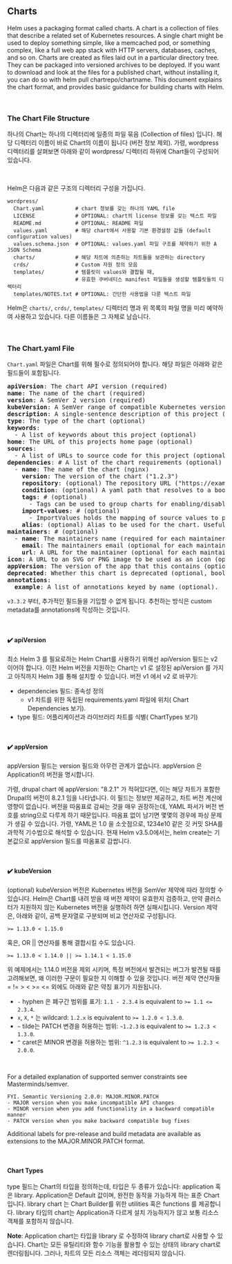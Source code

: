 ## Charts

Helm uses a packaging format called charts. A chart is a collection of files that describe a related set of Kubernetes resources. A single chart might be used to deploy something simple, like a memcached pod, or something complex, like a full web app stack with HTTP servers, databases, caches, and so on.
Charts are created as files laid out in a particular directory tree. They can be packaged into versioned archives to be deployed.
If you want to download and look at the files for a published chart, without installing it, you can do so with helm pull chartrepo/chartname.
This document explains the chart format, and provides basic guidance for building charts with Helm.

<br/>

### The Chart File Structure
하나의 Chart는 하나의 디렉터리에 일종의 파일 묶음 (Collection of files) 입니다. 해당 디렉터리 이름이 바로 Chart의 이름이 됩니다 (버전 정보 제외). 가령, wordpress 디렉터리를 살펴보면 아래와 같이 wordpress/ 디렉터리 하위에 Chart들이 구성되어 있습니다.

<br/>

Helm은 다음과 같은 구조의 디렉터리 구성을 가집니다.

```
wordpress/
  Chart.yaml          # chart 정보를 갖는 하나의 YAML file
  LICENSE             # OPTIONAL: chart의 license 정보를 갖는 텍스트 파일
  README.md           # OPTIONAL: README 파일
  values.yaml         # 해당 chart에서 사용할 기본 환경설정 값들 (default configuration values)
  values.schema.json  # OPTIONAL: values.yaml 파일 구조를 제약하기 위한 A JSON Schema
  charts/             # 해당 차트에 의존하는 차트들을 보관하는 directory
  crds/               # Custom 자원 정의 모음
  templates/          # 템플릿이 values와 결합될 때,
                      # 유효한 쿠버네티스 manifest 파일들을 생성할 템플릿들의 디렉터리
  templates/NOTES.txt # OPTIONAL: 간단한 사용법을 다룬 텍스트 파일
```

Helm은 `charts/`, `crds/`, `templates/` 디렉터리 명과 위 목록의 파일 명을 미리 예약하여 사용하고 있습니다. 다른 이름들은 그 자체로 남습니다.

<br/>

### The Chart.yaml File

`Chart.yaml` 파일은 Chart를 위해 필수로 정의되어야 합니다.
해당 파일은 아래와 같은 필드들이 포함됩니다.

<pre>
<b>apiVersion</b>: The chart API version (required)
<b>name</b>: The name of the chart (required)
<b>version</b>: A SemVer 2 version (required)
<b>kubeVersion</b>: A SemVer range of compatible Kubernetes versions (optional)
<b>description</b>: A single-sentence description of this project (optional)
<b>type</b>: The type of the chart (optional)
<b>keywords</b>:
  - A list of keywords about this project (optional)
<b>home</b>: The URL of this projects home page (optional)
<b>sources</b>:
  - A list of URLs to source code for this project (optional)
<b>dependencies</b>: # A list of the chart requirements (optional)
  - <b>name</b>: The name of the chart (nginx)
    <b>version</b>: The version of the chart ("1.2.3")
    <b>repository</b>: (optional) The repository URL ("https://example.com/charts") or alias ("@repo-name")
    <b>condition</b>: (optional) A yaml path that resolves to a boolean, used for enabling/disabling charts (e.g. subchart1.enabled )
    <b>tags</b>: # (optional)
      - Tags can be used to group charts for enabling/disabling together
    <b>import-values</b>: # (optional)
      - ImportValues holds the mapping of source values to parent key to be imported. Each item can be a string or pair of child/parent sublist items.
    <b>alias</b>: (optional) Alias to be used for the chart. Useful when you have to add the same chart multiple times
<b>maintainers</b>: # (optional)
  - <b>name</b>: The maintainers name (required for each maintainer)
    <b>email</b>: The maintainers email (optional for each maintainer)
    <b>url</b>: A URL for the maintainer (optional for each maintainer)
<b>icon</b>: A URL to an SVG or PNG image to be used as an icon (optional).
<b>appVersion</b>: The version of the app that this contains (optional). Needn't be SemVer. Quotes recommended.
<b>deprecated</b>: Whether this chart is deprecated (optional, boolean)
<b>annotations</b>:
  <b>example</b>: A list of annotations keyed by name (optional).
</pre>

`v3.3.2` 부터, 추가적인 필드들을 기입할 수 없게 됩니다. 추천하는 방식은 custom metadata를 annotations에 작성하는 것입니다.

<br/>

#### ✔️ apiVersion

최소 Helm 3 를 필요로하는 Helm Chart를 사용하기 위해선 apiVersion 필드는 v2 이어야 합니다.
이전 Helm 버전을 지원하는 Chart는 v1 로 설정된 apiVersion 를 가지고 아직까지 Helm 3를 통해 설치할 수 있습니다.
버전 v1 에서 v2 로 바꾸기:
- dependencies 필드: 종속성 정의
    - v1 차트를 위한 독립된 requirements.yaml 파일에 위치( Chart Dependencies 보기).
- type 필드: 어플리케이션과 라이브러리 차트를 식별( ChartTypes 보기)

<br/>

#### ✔️ appVersion
appVersion 필드는 version 필드와 아무런 관계가 없습니다. 
appVersion 은 Application의 버전을 명시합니다.

가령, drupal chart 에 appVersion: "8.2.1" 가 적혀있다면, 이는 해당 차트가 포함한 Drupal의 버전이 8.2.1 임을 나타냅니다. 이 필드는 정보만 제공하고, 차트 버전 계산에 영향이 없습니다.
 버전을 따옴표로 감싸는 것을 매우 권장하는데, YAML 파서가 버전 번호를 string으로 다루게 하기 때문입니다. 따옴표 없이 남기면 몇몇의 경우에 파싱 문제가 생길 수 있습니다. 가령, YAML은 1.0 을 소숫점으로, 1234e10 같은 깃 커밋 SHA를 과학적 기수법으로 해석할 수 있습니다.
현재 Helm v3.5.0에서는, helm create는 기본값으로 appVersion 필드를 따옴표로 감쌉니다.

<br/>

#### ✔️ kubeVersion
(optional) kubeVersion 버전은 Kubernetes 버전을 SemVer 제약에 따라 정의할 수 있습니다.
Helm은 Chart를 내려 받을 때 버전 제약이 유효한지 검증하고, 만약 클러스터가 지원하지 않는 Kubernetes 버전을 실행하려 하면 실패시킵니다.
Version 제약은, 아래와 같이, 공백 문자열로 구분되며 비교 연산자로 구성됩니다.

```
>= 1.13.0 < 1.15.0
```

혹은, OR || 연산자를 통해 결합시킬 수도 있습니다.

```
>= 1.13.0 < 1.14.0 || >= 1.14.1 < 1.15.0
```

위 예제에서는 1.14.0 버전을 제외 시키며, 특정 버전에서 발견되는 버그가 발견될 때를 고려해보면, 왜 이러한 구문이 필요한 지 이해할 수 있을 것입니다.
버전 제약 연산자들 = != > < >= <= 외에도 아래와 같은 약칭 표기가 지원됩니다.

- `-` hyphen 은 폐구간 범위를 표기: `1.1 - 2.3.4` is equivalent to `>= 1.1 <= 2.3.4`.
- `x`, `X`, `*` 는 wildcard: `1.2.x` is equivalent to `>= 1.2.0 < 1.3.0`.
- `~` tilde는 PATCH 변경을 허용하는 범위: `~1.2.3` is equivalent to `>= 1.2.3 < 1.3.0`.
- `^` caret은 MINOR 변경을 허용하는 범위: `^1.2.3` is equivalent to `>= 1.2.3 < 2.0.0`.

<br/>

For a detailed explanation of supported semver constraints see Masterminds/semver.

```
FYI. Semantic Versioning 2.0.0: MAJOR.MINOR.PATCH
- MAJOR version when you make incompatible API changes
- MINOR version when you add functionality in a backward compatible manner
- PATCH version when you make backward compatible bug fixes
```

Additional labels for pre-release and build metadata are available as extensions to the MAJOR.MINOR.PATCH format.

<br/>

#### Chart Types
type 필드는 Chart의 타입을 정의하는데, 타입은 두 종류가 있습니다: application 혹은 library. Application은 Default 값이며, 완전한 동작을 가능하게 하는 표준 Chart입니다. library chart 는 Chart Builder를 위한 utilities 혹은 functions 를 제공합니다. library 타입의 chart는 Application과 다르게 설치 가능하지가 않고 보통 리소스 객체를 포함하지 않습니다.

**Note**: Application chart는 타입을 library 로 수정하여 library chart로 사용할 수 있습니다. Chart는 모든 유틸리티와 함수 기능을 활용할 수 있는 상태의 library chart로 렌더링됩니다. 그러나, 차트의 모든 리소스 객체는 레더링되지 않습니다.